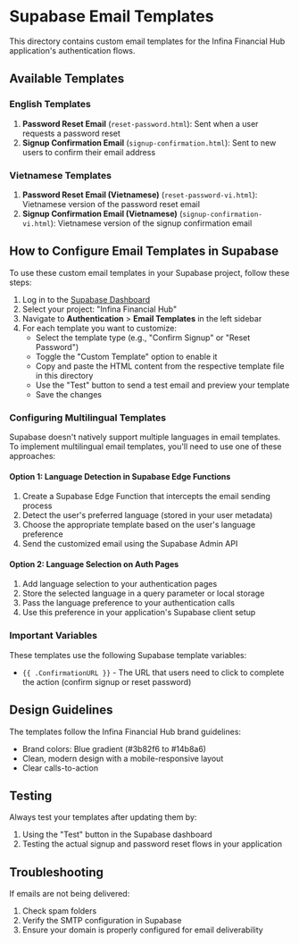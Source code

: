 # Supabase Email Templates

This directory contains custom email templates for the Infina Financial Hub application's authentication flows.

## Available Templates

### English Templates

1. **Password Reset Email** (`reset-password.html`): Sent when a user requests a password reset
2. **Signup Confirmation Email** (`signup-confirmation.html`): Sent to new users to confirm their email address

### Vietnamese Templates

1. **Password Reset Email (Vietnamese)** (`reset-password-vi.html`): Vietnamese version of the password reset email
2. **Signup Confirmation Email (Vietnamese)** (`signup-confirmation-vi.html`): Vietnamese version of the signup confirmation email

## How to Configure Email Templates in Supabase

To use these custom email templates in your Supabase project, follow these steps:

1. Log in to the [Supabase Dashboard](https://app.supabase.io/)
2. Select your project: "Infina Financial Hub"
3. Navigate to **Authentication** > **Email Templates** in the left sidebar
4. For each template you want to customize:
   - Select the template type (e.g., "Confirm Signup" or "Reset Password")
   - Toggle the "Custom Template" option to enable it
   - Copy and paste the HTML content from the respective template file in this directory
   - Use the "Test" button to send a test email and preview your template
   - Save the changes

### Configuring Multilingual Templates

Supabase doesn't natively support multiple languages in email templates. To implement multilingual email templates, you'll need to use one of these approaches:

#### Option 1: Language Detection in Supabase Edge Functions

1. Create a Supabase Edge Function that intercepts the email sending process
2. Detect the user's preferred language (stored in your user metadata)
3. Choose the appropriate template based on the user's language preference
4. Send the customized email using the Supabase Admin API

#### Option 2: Language Selection on Auth Pages

1. Add language selection to your authentication pages
2. Store the selected language in a query parameter or local storage
3. Pass the language preference to your authentication calls
4. Use this preference in your application's Supabase client setup

### Important Variables

These templates use the following Supabase template variables:

- `{{ .ConfirmationURL }}` - The URL that users need to click to complete the action (confirm signup or reset password)

## Design Guidelines

The templates follow the Infina Financial Hub brand guidelines:

- Brand colors: Blue gradient (#3b82f6 to #14b8a6)
- Clean, modern design with a mobile-responsive layout
- Clear calls-to-action

## Testing

Always test your templates after updating them by:

1. Using the "Test" button in the Supabase dashboard
2. Testing the actual signup and password reset flows in your application

## Troubleshooting

If emails are not being delivered:

1. Check spam folders
2. Verify the SMTP configuration in Supabase
3. Ensure your domain is properly configured for email deliverability
